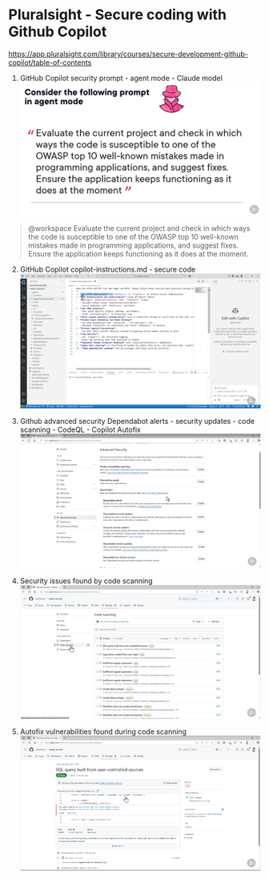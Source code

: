 # Pluralsight - Secure coding with Github Copilot
https://app.pluralsight.com/library/courses/secure-development-github-copilot/table-of-contents


1. GitHub Copilot security prompt - agent mode - Claude model
![1. GitHub Copilot security prompt - agent mode - Claude model.png](1.%20GitHub%20Copilot%20security%20prompt%20-%20agent%20mode%20-%20Claude%20model.png)

> @workspace Evaluate the current project and check in which ways the code is susceptible to one of the OWASP top 10 well-known mistakes made in programming applications, and suggest fixes. Ensure the application keeps functioning as it does at the moment.

2. GitHub Copilot copilot-instructions.md - secure code
![2. GitHub Copilot copilot-instructions.md - secure code.png](2.%20GitHub%20Copilot%20copilot-instructions.md%20-%20secure%20code.png)


3. Github advanced security Dependabot alerts - security updates - code scanning - CodeQL - Copilot Autofix
![3. Github advanced security Dependabot alerts - security updates - code scanning - CodeQL - Copilot Autofix.png](3.%20Github%20advanced%20security%20Dependabot%20alerts%20-%20security%20updates%20-%20code%20scanning%20-%20CodeQL%20-%20Copilot%20Autofix.png)


4. Security issues found by code scanning
![4. Security issues found by code scanning.png](4.%20Security%20issues%20found%20by%20code%20scanning.png)


5. Autofix vulnerabilities found during code scanning
![5. Autofix vulnerabilities found during code scanning .png](5.%20Autofix%20vulnerabilities%20found%20during%20code%20scanning%20.png)